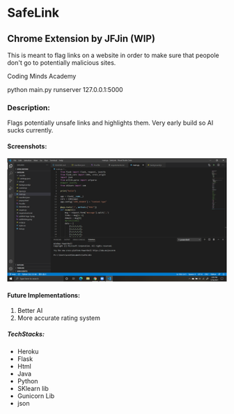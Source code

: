 # SafeLink
## Chrome Extension by JFJin (WIP)

This is meant to flag links on a website in order to make sure that peopole don't go to potentially malicious sites.

Coding Minds Academy

python main.py runserver 127.0.0.1:5000

### Description:
Flags potentially unsafe links and highlights them. Very early build so AI sucks currently.

#### Screenshots:
!["Picture"](SLSC.png)

#### Future Implementations:
1. Better AI
2. More accurate rating system

##### TechStacks:
- Heroku
- Flask
- Html
- Java
- Python
- SKlearn lib
- Gunicorn Lib
- json
